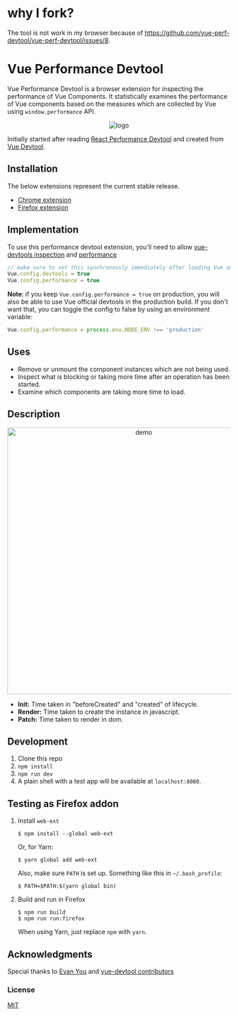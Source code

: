 # why I fork?
The tool is not work in my browser because of https://github.com/vue-perf-devtool/vue-perf-devtool/issues/8.

# Vue Performance Devtool

Vue Performance Devtool is a browser extension for inspecting the performance of Vue Components. It statistically examines the performance of Vue components based on the measures which are collected by Vue using `window.performance` API.

<p align="center"><img src="https://raw.githubusercontent.com/vue-perf-devtool/vue-perf-devtool/master/media/logo.png" alt="logo"></p>

Initially started after reading [React Performance Devtool](https://github.com/nitin42/react-perf-devtool#using-the-browser-extension) and created from [Vue Devtool](https://github.com/vuejs/vue-devtools).

## Installation

The below extensions represent the current stable release.

- [Chrome extension](https://chrome.google.com/webstore/detail/vue-performance-devtool/koljilikekcjfeecjefimopfffhkjbne)
- [Firefox extension](https://addons.mozilla.org/en-US/firefox/addon/vue-performance-devtool/)

## Implementation

To use this performance devtool extension, you'll need to allow [vue-devtools inspection](https://vuejs.org/v2/api/#devtools) and [performance](https://vuejs.org/v2/api/#performance)

```js
// make sure to set this synchronously immediately after loading Vue and before `new Vue`
Vue.config.devtools = true
Vue.config.performance = true
```

**Note**: if you keep `Vue.config.performance = true` on production, you will also be able to use Vue official devtools in the production build. If you don't want that, you can toggle the config to false by using an environment variable:

```js
Vue.config.performance = process.env.NODE_ENV !== 'production'
```

## Uses

- Remove or unmount the component instances which are not being used.
- Inspect what is blocking or taking more time after an operation has been started.
- Examine which components are taking more time to load.

## Description

<p align="center"><img width="600px" src="https://raw.githubusercontent.com/vue-perf-devtool/vue-perf-devtool/master/media/background2.png" alt="demo"></p>

- **Init:** Time taken in "beforeCreated" and "created" of lifecycle.
- **Render:** Time taken to create the instance in javascript.
- **Patch:** Time taken to render in dom.

## Development

1. Clone this repo
2. `npm install`
3. `npm run dev`
4. A plain shell with a test app will be available at `localhost:8080`.

## Testing as Firefox addon

 1. Install `web-ext`

	~~~~
	$ npm install --global web-ext
	~~~~

	Or, for Yarn:

	~~~~
	$ yarn global add web-ext
	~~~~

	Also, make sure `PATH` is set up. Something like this in `~/.bash_profile`:

	~~~~
	$ PATH=$PATH:$(yarn global bin)
	~~~~

 2. Build and run in Firefox

	~~~~
	$ npm run build
	$ npm run run:firefox
	~~~~

	When using Yarn, just replace `npm` with `yarn`.


## Acknowledgments
Special thanks to [Evan You](https://github.com/yyx990803) and [vue-devtool contributors](https://github.com/vuejs/vue-devtools/graphs/contributors)

### License

[MIT](http://opensource.org/licenses/MIT)
